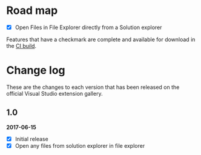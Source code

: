 # Road map

- [x] Open Files in File Explorer directly from a Solution explorer 

Features that have a checkmark are complete and available for
download in the
[CI build](http://vsixgallery.com/extension/0f53b279-3ac6-4152-9950-b2dd9dd3f80a/).

# Change log

These are the changes to each version that has been released
on the official Visual Studio extension gallery.

## 1.0

**2017-06-15**

- [x] Initial release
- [x] Open any files from solution explorer in file explorer